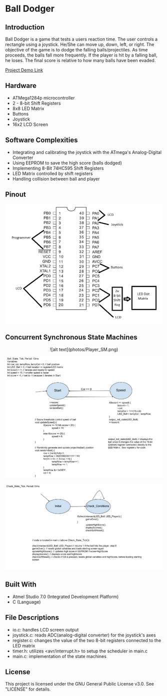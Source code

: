 # Ball Dodger


## Introduction

Ball Dodger is a game that tests a users reaction time.  The user controls a rectangle using a joystick.  He/She can move up, down, left, or right.  The objective of the game is to dodge the falling balls/projectiles.  As time proceeds, the balls fall more frequently.  If the player is hit by a falling ball, he loses.  The final score is relative to how many balls have been evaded.

[Project Demo Link](https://www.youtube.com/watch?v=HbFBdjbKJ-g)


## Hardware

* ATMega1284p microcontroller
* 2 - 8-bit Shift Registers
* 8x8 LED Matrix
* Buttons
* Joystick
* 16x2 LCD Screen


## Software Complexities

* Integrating and calibrating the joystick with the ATmega's Analog-Digital Converter
* Using EEPROM to save the high score (balls dodged)
* Implementing 8-Bit 74HC595 Shift Registers 
* LED Matrix controlled by shift registers
* Handling collision between ball and player


## Pinout
![alt text](photos/pinout.png)


## Concurrent Synchronous State Machines
<p align="center">
![alt text](photos/Player_SM.png)
</p>

![alt text](photos/Ball_SM.png)

![alt text](photos/Helper_SM.png)


## Built With

* Atmel Studio 7.0 (Integrated Development Platform)
* C (Language)


## File Descriptions

* io.c: handles LCD screen output
* joystick.c: reads ADC(analog-digital converter) for the joystick's axes
* register.c: changes the value of the two 8-bit registers connected to the LED matrix
* timer.h: utilizes <avr/interrupt.h> to setup the scheduler in main.c
* main.c: implementation of the state machines


## License

This project is licensed under the GNU General Public License v3.0.  See "LICENSE" for details.

